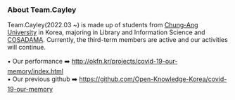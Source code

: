 ### About Team.Cayley 

Team.Cayley(2022.03 ~) is made up of students from [Chung-Ang University](cay.ac.kr) in Korea, majoring in Library and Information Science and [COSADAMA](cosadama.com). Currently, the third-term members are active and our activities will continue. 

▪️ Our performance ➡️ http://okfn.kr/projects/covid-19-our-memory/index.html     
▪️ Our previous github ➡️ https://github.com/Open-Knowledge-Korea/covid-19-our-memory
